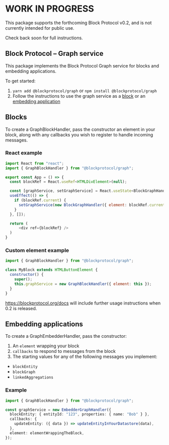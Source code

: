 # WORK IN PROGRESS

This package supports the forthcoming Block Protocol v0.2, and is not currently intended for public use.

Check back soon for full instructions.

## Block Protocol – Graph service

This package implements the Block Protocol Graph service for blocks and embedding applications.

To get started:

1.  `yarn add @blockprotocol/graph` or `npm install @blockprotocol/graph`
1.  Follow the instructions to use the graph service as a [block](#blocks) or an [embedding application](#embedding-applications)

## Blocks

To create a GraphBlockHandler, pass the constructor an element in your block, along with any callbacks you wish to register to handle incoming messages.

### React example

```javascript
import React from "react";
import { GraphBlockHandler } from "@blockprotocol/graph";

export const App = () => {
  const blockRef = React.useRef<HTMLDivElement>(null);

  const [graphService, setGraphService] = React.useState<BlockGraphHandler>();
  useEffect(() => {
    if (blockRef.current) {
      setGraphService(new BlockGraphHandler({ element: blockRef.current }));
    }
  }, []);

  return (
      <div ref={blockRef} />
  )
}
```

### Custom element example

```javascript
import { GraphBlockHandler } from "@blockprotocol/graph";

class MyBlock extends HTMLButtonElement {
  constructor() {
    super();
    this.graphService = new GraphBlockHandler({ element: this });
  }
}
```

https://blockprotocol.org/docs will include further usage instructions when 0.2 is released.

## Embedding applications

To create a GraphEmbedderHandler, pass the constructor:

1.  An `element` wrapping your block
1.  `callbacks` to respond to messages from the block
1.  The starting values for any of the following messages you implement:

- `blockEntity`
- `blockGraph`
- `linkedAggregations`

### Example

```typescript
import { GraphBlockHandler } from "@blockprotocol/graph";

const graphService = new EmbedderGraphHandler({
  blockEntity: { entityId: "123", properties: { name: "Bob" } },
  callbacks: {
    updateEntity: ({ data }) => updateEntityInYourDatastore(data),
  },
  element: elementWrappingTheBlock,
});
```
